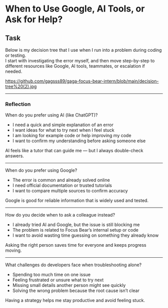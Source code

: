 # When to Use Google, AI Tools, or Ask for Help?


## Task

Below is my decision tree that I use when I run into a problem during coding or testing.  
I start with investigating the error myself, and then move step-by-step to different resources like Google, AI tools, teammates, or escalation if needed.

https://github.com/gagsss89/gaga-focus-bear-intern/blob/main/decision-tree%20(2).jpg

---

### Reflection 

When do you prefer using AI (like ChatGPT)?
- I need a quick and simple explanation of an error
- I want ideas for what to try next when I feel stuck
- I am looking for example code or help improving my code
- I want to confirm my understanding before asking someone else

AI feels like a tutor that can guide me — but I always double-check answers.

---

When do you prefer using Google?
- The error is common and already solved online
- I need official documentation or trusted tutorials
- I want to compare multiple sources to confirm accuracy

Google is good for reliable information that is widely used and tested.

---

How do you decide when to ask a colleague instead?
- I already tried AI and Google, but the issue is still blocking me
- The problem is related to Focus Bear’s internal setup or code
- I want to avoid wasting time guessing on something they already know

Asking the right person saves time for everyone and keeps progress moving.

---

What challenges do developers face when troubleshooting alone?
- Spending too much time on one issue
- Feeling frustrated or unsure what to try next
- Missing small details another person might see quickly
- Solving the wrong problem because the root cause isn’t clear

Having a strategy helps me stay productive and avoid feeling stuck.
